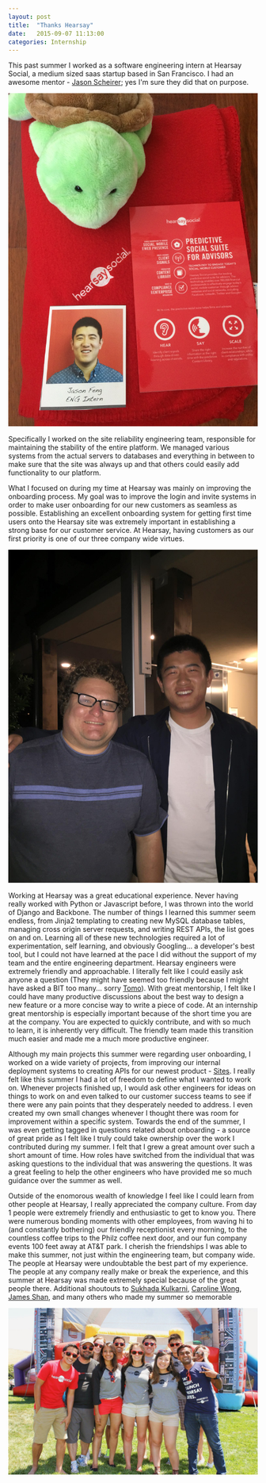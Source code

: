 ```yaml
---
layout: post
title:  "Thanks Hearsay"
date:   2015-09-07 11:13:00
categories: Internship
---
```


This past summer I worked as a software engineering intern at Hearsay Social, a medium sized saas startup based in San Francisco. I had an awesome mentor - [Jason Scheirer](https://twitter.com/jasonscheirer); yes I'm sure they did that on purpose.

![Hearsay](/assets/images/hearsay-blog-post/hearsay.jpg)

Specifically I worked on the site reliability engineering team, responsible for maintaining the stability of the entire platform. We managed various systems from the actual servers to databases and everything in between to make sure that the site was always up and that others could easily add functionality to our platform.

What I focused on during my time at Hearsay was mainly on improving the onboarding process. My goal was to improve the login and invite systems in order to make user onboarding for our new customers as seamless as possible. Establishing an excellent onboarding system for getting first time users onto the Hearsay site was extremely important in establishing a strong base for our customer service. At Hearsay, having customers as our first priority is one of our three company wide virtues.

![Hearsay](/assets/images/hearsay-blog-post/mentor.jpg)

Working at Hearsay was a great educational experience. Never having really worked with Python or Javascript before, I was thrown into the world of Django and Backbone. The number of things I learned this summer seem endless, from Jinja2 templating to creating new MySQL database tables, managing cross origin server requests, and writing REST APIs, the list goes on and on. Learning all of these new technologies required a lot of experimentation, self learning, and obviously Googling... a developer's best tool, but I could not have learned at the pace I did without the support of my team and the entire engineering department. Hearsay engineers were extremely friendly and approachable. I literally felt like I could easily ask anyone a question (They might have seemed too friendly because I might have asked a BIT too many... sorry [Tomo](
https://www.linkedin.com/in/tomo-otsuka-3542994)). With great mentorship, I felt like I could have many productive discussions about the best way to design a new feature or a more concise way to write a piece of code. At an internship great mentorship is especially important because of the short time you are at the company. You are expected to quickly contribute, and with so much to learn, it is inherently very difficult. The friendly team made this transition much easier and made me a much more productive engineer.

 Although my main projects this summer were regarding user onboarding, I worked on a wide variety of projects, from improving our internal deployment systems to creating APIs for our newest product - [Sites](http://hearsaysocial.com/product/hearsay-sites/). I really felt like this summer I had a lot of freedom to define what I wanted to work on. Whenever projects finished up, I would ask other engineers for ideas on things to work on and even talked to our customer success teams to see if there were any pain points that they desperately needed to address. I even created my own small changes whenever I thought there was room for improvement within a specific system. Towards the end of the summer, I was even getting tagged in questions related about onboarding - a source of great pride as I felt like I truly could take ownership over the work I contributed during my summer. I felt that I grew a great amount over such a short amount of time. How roles have switched from the individual that was asking questions to the individual that was answering the questions. It was a great feeling to help the other engineers who have provided me so much guidance over the summer as well.

 Outside of the enomorous wealth of knowledge I feel like I could learn from other people at Hearsay, I really appreciated the company culture. From day 1 people were extremely friendly and enthusiastic to get to know you. There were numerous bonding moments with other employees, from waving hi to (and constantly bothering) our friendly receptionist every morning, to the countless coffee trips to the Philz coffee next door, and our fun company events 100 feet away at AT&T park. I cherish the friendships I was able to make this summer, not just within the engineering team, but company wide. The people at Hearsay were undoubtable the best part of my experience. The people at any company really make or break the experience, and this summer at Hearsay was made extremely special because of the great people there. Additional shoutouts to [Sukhada Kulkarni](http://www.sukhadakulkarni.com/), [Caroline Wong](https://www.instagram.com/carowong5/), [James Shan](https://www.instagram.com/jizzlehshizzle/), and many others who made my summer so memorable

 ![Hearsay](/assets/images/hearsay-blog-post/interns.jpg)
